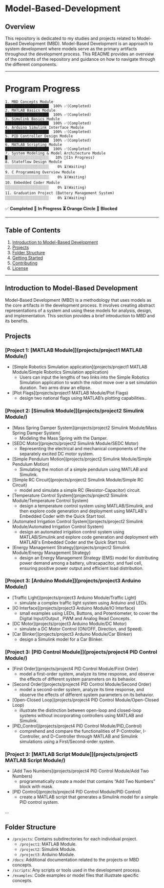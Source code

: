 # Model-Based-Development

## Overview

This repository is dedicated to my studies and projects related to Model-Based Development (MBD). Model-Based Development is an approach to system development where models serve as the primary artifacts throughout the development process. This README provides an overview of the contents of the repository and guidance on how to navigate through the different components.

---
# Program Progress

```text
1. MBD Concepts Module                              ████████████████████  100% ✅(Completed)
2. MATLAB Basics Module                             ████████████████████  100% ✅(Completed)
3. Simulink Basics Module                           ████████████████████  100% ✅(Completed)
4. Arduino Simulink Interface Module                ████████████████████  100% ✅(Completed)
5. PID Controller Design Module                     ████████████████████  100% ✅(Completed)
6. MATLAB Scripting Module                          ████████████████████  100% ✅(Completed)
7. System Modeling & Model Architecture Module      █░░░░░░░░░░░░░░░░░░░   10% 🔄(In Progress)
8. Stateflow Design Module                          ░░░░░░░░░░░░░░░░░░░░    0% ⏳(Waiting)
9. C Programming Overview Module                    ░░░░░░░░░░░░░░░░░░░░    0% ⏳(Waiting)
10. Embedded Coder Module                           ░░░░░░░░░░░░░░░░░░░░    0% ⏳(Waiting)
11. Graduation Project (Battery Management System)  ░░░░░░░░░░░░░░░░░░░░    0% ⏳(Waiting)
```

✅ **Completed** 🔄 **In Progress** **⏳ Orange Circle** 🚧 **Blocked**

---

## Table of Contents

1. [Introduction to Model-Based Development](#introduction-to-model-based-development)
2. [Projects](#projects)
3. [Folder Structure](#folder-structure)
4. [Getting Started](#getting-started)
5. [Contributing](#contributing)
6. [License](LICENSE.md)

---

## Introduction to Model-Based Development

Model-Based Development (MBD) is a methodology that uses models as the core artifacts in the development process. It involves creating abstract representations of a system and using these models for analysis, design, and implementation. This section provides a brief introduction to MBD and its benefits.

## Projects

### [Project 1: [MATLAB Module]](projects/project1 MATLAB Module/)

* [Simple Robotics Simulation application](projects/project1 MATLAB Module/Simple Robotics Simulation application)
  * Users can input the lengths of two links into the Simple Robotics Simulation application to watch the robot move over a set simulation duration. Two arms draw an ellipse.
* [Plot Flags](projects/project1 MATLAB Module/Plot Flags)
  * design two national flags using MATLAB’s plotting capabilities..

### [Project 2: [Simulink Module]](projects/project2 Simulink Module/)

* [Mass Spring Damper System](projects/project2 Simulink Module/Mass Spring Damper System)
  * Modeling the Mass Spring with the Damper.
* [SEDC Motor](projects/project2 Simulink Module/SEDC Motor)
  * Representing the electrical and mechanical components of the separately excited DC motor system.
* [Simple Pendulum Motion](projects/project2 Simulink Module/Simple Pendulum Motion) 
  * Simulating the motion of a simple pendulum using MATLAB and Simulink.
* [Simple RC Circuit](projects/project2 Simulink Module/Simple RC Circuit)
  * model and simulate a simple RC (Resistor-Capacitor) circuit. 
* [Temperature Control System](projects/project2 Simulink Module/Temperature Control System)
  * design a temperature control system using MATLAB/Simulink, and then explore code generation and deployment using MATLAB's Embedded Coder with the Quick Start tool.
* [Automated Irrigation Control System](projects/project2 Simulink Module/Automated Irrigation Control System)
  * design an automated irrigation control system using MATLAB/Simulink and explore code generation and deployment with MATLAB's Embedded Coder and the Quick Start tool.
* [Energy Management Strategy](projects/project2 Simulink Module/Energy Management Strategy)
  * design an Energy Management Strategy (EMS) model for distributing power demand among a battery, ultracapacitor, and fuel cell, ensuring positive power output and efficient load distribution.

### [Project 3: [Arduino Module]](projects/project3 Arduino Module/)

* [Traffic Light](projects/project3 Arduino Module/Traffic Light)
  * simulate a complex traffic light system using Arduino and LEDs.
* [IO Interface](projects/project3 Arduino Module/IO Interface)
  * small examples using LEDs, Buttons, and Potentiometer, to cover the Digital Input/Output , PWM and Analog Read Concepts.
* [DC Motor](projects/project3 Arduino Module/DC Motor)
  * simulate a DC Motor Control (ON/OFF, Direction, and Speed).
* [Car Blinker](projects/project3 Arduino Module/Car Blinker)
  * design a Simulink model for a Car Blinker.

### [Project 3: [PID Control Module]](projects/project4 PID Control Module/)

* [First Order](projects/project4 PID Control Module/First Order)
  * model a first-order system, analyze its time response, and observe the effects of different system parameters on its behavior.
* [Second Order](projects/project4 PID Control Module/Second Order)
  * model a second-order system, analyze its time response, and observe the effects of different system parameters on its behavior.
* [Open-Closed Loop](projects/project4 PID Control Module/Open-Closed Loop)
  * illustrate the distinction between open-loop and closed-loop systems without incorporating controllers using MATLAB and Simulink.
* [PID_Control](projects/project4 PID Control Module/PID_Control)
  * comprehend and compare the functionalities of P-Controller, I-Controller, and D-Controller through MATLAB and Simulink simulations using a First/Second-order system.

### [Project 3: [MATLAB Script Module]](projects/project5 MATLAB Script Module/)

* [Add Two Numbers](projects/project4 PID Control Module/Add Two Numbers)
  * programmatically create a model that contains “Add Two Numbers” block with mask.
* [PID Control](projects/project4 PID Control Module/PID Control)
  * create a MATLAB script that generates a Simulink model for a simple PID control system.

...

## Folder Structure

- `/projects`: Contains subdirectories for each individual project.
  - `/project1`: MATLAB Module.
  - `/project2`: Simulink Module.
  - `/project3`: Arduino Module.
- `/docs`: Additional documentation related to the projects or MBD concepts.
- `/scripts`: Any scripts or tools used in the development process.
- `/examples`: Code examples or model files that illustrate specific concepts.
